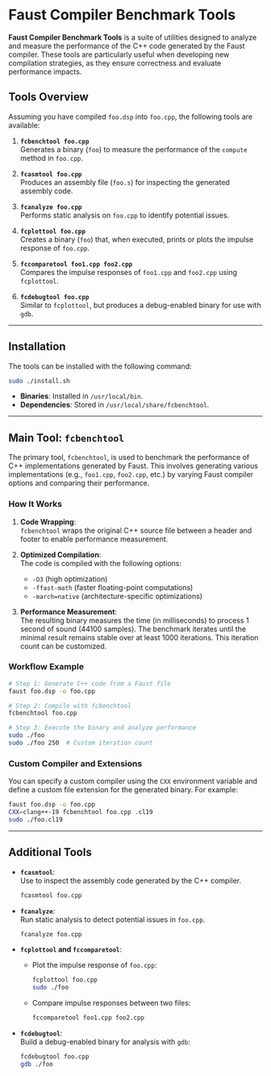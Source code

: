# Faust Compiler Benchmark Tools

**Faust Compiler Benchmark Tools** is a suite of utilities designed to analyze and measure the performance of the C++ code generated by the Faust compiler. These tools are particularly useful when developing new compilation strategies, as they ensure correctness and evaluate performance impacts.

## Tools Overview

Assuming you have compiled `foo.dsp` into `foo.cpp`, the following tools are available:

1. **`fcbenchtool foo.cpp`**  
   Generates a binary (`foo`) to measure the performance of the `compute` method in `foo.cpp`.

2. **`fcasmtool foo.cpp`**  
   Produces an assembly file (`foo.s`) for inspecting the generated assembly code.

3. **`fcanalyze foo.cpp`**  
   Performs static analysis on `foo.cpp` to identify potential issues.

4. **`fcplottool foo.cpp`**  
   Creates a binary (`foo`) that, when executed, prints or plots the impulse response of `foo.cpp`.

5. **`fccomparetool foo1.cpp foo2.cpp`**  
   Compares the impulse responses of `foo1.cpp` and `foo2.cpp` using `fcplottool`.

6. **`fcdebugtool foo.cpp`**  
   Similar to `fcplottool`, but produces a debug-enabled binary for use with `gdb`.

---

## Installation

The tools can be installed with the following command:

```bash
sudo ./install.sh
```

- **Binaries**: Installed in `/usr/local/bin`.
- **Dependencies**: Stored in `/usr/local/share/fcbenchtool`.

---

## Main Tool: `fcbenchtool`

The primary tool, `fcbenchtool`, is used to benchmark the performance of C++ implementations generated by Faust. This involves generating various implementations (e.g., `foo1.cpp`, `foo2.cpp`, etc.) by varying Faust compiler options and comparing their performance.

### How It Works

1. **Code Wrapping**:  
   `fcbenchtool` wraps the original C++ source file between a header and footer to enable performance measurement.
   
2. **Optimized Compilation**:  
   The code is compiled with the following options:
   - `-O3` (high optimization)
   - `-ffast-math` (faster floating-point computations)
   - `-march=native` (architecture-specific optimizations)

3. **Performance Measurement**:  
   The resulting binary measures the time (in milliseconds) to process 1 second of sound (44100 samples). The benchmark iterates until the minimal result remains stable over at least 1000 iterations. This iteration count can be customized.

### Workflow Example

```bash
# Step 1: Generate C++ code from a Faust file
faust foo.dsp -o foo.cpp

# Step 2: Compile with fcbenchtool
fcbenchtool foo.cpp

# Step 3: Execute the binary and analyze performance
sudo ./foo
sudo ./foo 250  # Custom iteration count
```

### Custom Compiler and Extensions

You can specify a custom compiler using the `CXX` environment variable and define a custom file extension for the generated binary. For example:

```bash
faust foo.dsp -o foo.cpp
CXX=clang++-19 fcbenchtool foo.cpp .cl19
sudo ./foo.cl19
```

---

## Additional Tools

- **`fcasmtool`**:  
   Use to inspect the assembly code generated by the C++ compiler.
   ```bash
   fcasmtool foo.cpp
   ```

- **`fcanalyze`**:  
   Run static analysis to detect potential issues in `foo.cpp`.
   ```bash
   fcanalyze foo.cpp
   ```

- **`fcplottool` and `fccomparetool`**:  
   - Plot the impulse response of `foo.cpp`:
     ```bash
     fcplottool foo.cpp
     sudo ./foo
     ```
   - Compare impulse responses between two files:
     ```bash
     fccomparetool foo1.cpp foo2.cpp
     ```

- **`fcdebugtool`**:  
   Build a debug-enabled binary for analysis with `gdb`:
   ```bash
   fcdebugtool foo.cpp
   gdb ./foo
   ```


